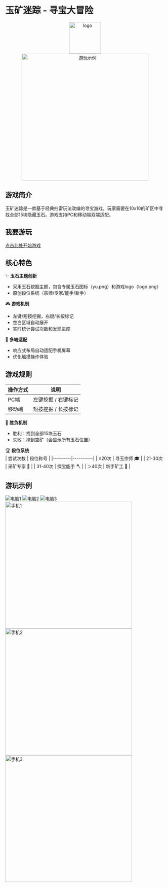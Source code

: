 # 玉矿迷踪 - 寻宝大冒险

<center><img src="logo.png" alt="logo" width="100"></center>

<center><img src="phone3.png" alt="游玩示例" width="400"></center>

## 游戏简介
玉矿迷踪是一款基于经典扫雷玩法改编的寻宝游戏，玩家需要在10x10的矿区中寻找全部15块隐藏玉石。游戏支持PC和移动端双端适配。

## 我要游玩

[点击此处开始游戏](http://boatchanting.github.io/findjade/)

## 核心特色
✨ **玉石主题创新**  
- 采用玉石挖掘主题，包含专属玉石图标（yu.png）和游戏logo（logo.png）
- 原创段位系统（宗师/专家/能手/新手）

🎮 **游戏机制**  
- 左键/短按挖掘，右键/长按标记
- 空白区域自动展开
- 实时统计尝试次数和发现进度

📱 **多端适配**  
- 响应式布局自动适配手机屏幕
- 优化触摸操作体验

## 游戏规则
| 操作方式 | 说明 |
|---------|------|
| PC端 | 左键挖掘 / 右键标记 |
| 移动端 | 短按挖掘 / 长按标记 |

💎 **胜负机制**  
- 胜利：找到全部15块玉石
- 失败：挖到空矿（会显示所有玉石位置）

🏆 **段位系统**  
| 尝试次数 | 段位称号 |
|---------|----------|
| ≤20次 | 寻玉宗师 🎓 |
| 21-30次 | 采矿专家 🔨 |
| 31-40次 | 探宝能手 🪓 |
| ＞40次 | 新手矿工 🧒 |

## 游玩示例
![电脑1](windows1.png)
![电脑2](windows2.png)
![电脑3](windows3.png)
<img src="phone1.png" alt="手机1" width="400">
<img src="phone2.png" alt="手机2" width="400">
<img src="phone3.png" alt="手机3" width="400">




